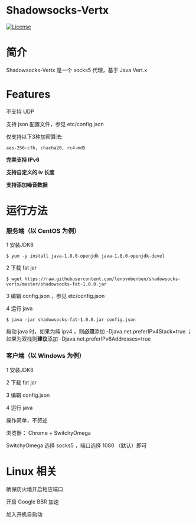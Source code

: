 Shadowsocks-Vertx
================

[![License](http://img.shields.io/:license-apache-blue.svg?style=flat-square)](http://www.apache.org/licenses/LICENSE-2.0.html)

简介
===========

Shadowsocks-Vertx 是一个 socks5 代理，基于 Java Vert.x 

Features
===========

不支持 UDP 

支持 json 配置文件，参见 etc/config.json

仅支持以下3种加密算法:

    aes-256-cfb, chacha20, rc4-md5


**完美支持 IPv6**

**支持自定义的 iv 长度**

**支持添加噪音数据**


运行方法
===========

### 服务端（以 CentOS 为例）
1 安装JDK8
```
$ yum -y install java-1.8.0-openjdk java-1.8.0-openjdk-devel
```

2 下载 fat jar
```
$ wget https://raw.githubusercontent.com/lenovobenben/shadowsocks-vertx/master/shadowsocks-fat-1.0.0.jar
```

3 编辑 config.json ，参见 etc/config.json

4 运行 java
```
$ java -jar shadowsocks-fat-1.0.0.jar config.json
```
启动 java 时，如果为纯 ipv4 ，则**必须**添加  -Djava.net.preferIPv4Stack=true ；如果为双栈则**建议**添加 -Djava.net.preferIPv6Addresses=true

### 客户端（以 Windows 为例）
1 安装JDK8

2 下载 fat jar

3 编辑 config.json

4 运行 java

操作简单，不赘述

浏览器： Chrome + SwitchyOmega 

SwitchyOmega 选择 socks5 ，端口选择 1080 （默认）即可


Linux 相关
===========

确保防火墙开启相应端口

开启 Google BBR 加速

加入开机自启动
